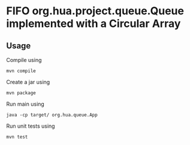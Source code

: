 # FIFO org.hua.project.queue.Queue implemented with a Circular Array



## Usage

Compile using

```
mvn compile
```

Create a jar using

```
mvn package
```

Run main using

```
java -cp target/ org.hua.queue.App
```

Run unit tests using

```
mvn test
```
